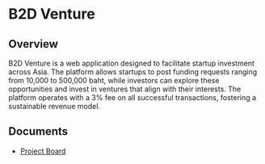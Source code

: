# B2D Venture

## Overview
B2D Venture is a web application designed to facilitate startup investment across Asia. The platform allows startups to post funding requests ranging from 10,000 to 500,000 baht, while investors can explore these opportunities and invest in ventures that align with their interests. The platform operates with a 3% fee on all successful transactions, fostering a sustainable revenue model.

## Documents
- [Project Board](https://trello.com/b/rTMSobv1/software-process)
